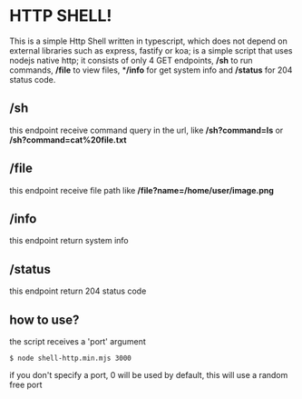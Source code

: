 # HTTP SHELL!

This is a simple Http Shell written in typescript, which does not depend on external libraries such as express, fastify or koa; is a simple script that uses nodejs native http; it consists of only 4 GET endpoints, **/sh** to run commands, **/file** to view files, ***/info** for get system info and **/status** for 204 status code.

## /sh

this endpoint receive command query in the url, like **/sh?command=ls** or **/sh?command=cat%20file.txt**

## /file

this endpoint receive file path like **/file?name=/home/user/image.png**

## /info

this endpoint return system info

## /status

this endpoint return 204 status code

## how to use?

the script receives a 'port' argument

`$ node shell-http.min.mjs 3000`

if you don't specify a port, 0 will be used by default, this will use a random free port
